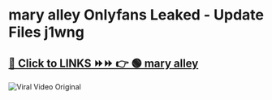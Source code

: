 
 # mary alley Onlyfans Leaked - Update Files j1wng

## <h2><a href="https://clipsfans.com/mary_alley&ref=git">🔗 Click to LINKS ⏩⏩ 👉 🟢 mary alley </a></h2>

<a href="https://clipsfans.com/mary_alley&ref=git" rel="nofollow" data-target="animated-image.originalLink"><img src="https://i.ibb.co.com/xMMVF88/686577567.gif" alt="Viral Video Original" style="max-width: 100%; display: inline-block;" data-target="animated-image.originalImage"></a>

